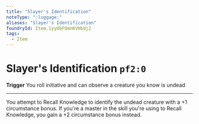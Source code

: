 ```yaml
---
title: "Slayer's Identification"
noteType: ":luggage:"
aliases: "Slayer's Identification"
foundryId: Item.1yyObFQmnKVHbdj2
tags:
  - Item
---
```


# Slayer's Identification `pf2:0`

**Trigger** You roll initiative and can observe a creature you know is undead

* * *

You attempt to Recall Knowledge to identify the undead creature with a +1 circumstance bonus. If you're a master in the skill you're using to Recall Knowledge, you gain a +2 circumstance bonus instead.
